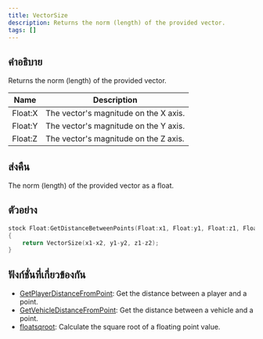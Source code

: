 ```yaml
---
title: VectorSize
description: Returns the norm (length) of the provided vector.
tags: []
---
```


## คำอธิบาย

Returns the norm (length) of the provided vector.

| Name    | Description                           |
| ------- | ------------------------------------- |
| Float:X | The vector's magnitude on the X axis. |
| Float:Y | The vector's magnitude on the Y axis. |
| Float:Z | The vector's magnitude on the Z axis. |

## ส่งคืน

The norm (length) of the provided vector as a float.

## ตัวอย่าง

```c
stock Float:GetDistanceBetweenPoints(Float:x1, Float:y1, Float:z1, Float:x2, Float:y2, Float:z2)
{
    return VectorSize(x1-x2, y1-y2, z1-z2);
}
```

## ฟังก์ชั่นที่เกี่ยวข้องกัน

- [GetPlayerDistanceFromPoint](../functions/GetPlayerDistanceFromPoint.md): Get the distance between a player and a point.
- [GetVehicleDistanceFromPoint](../functions/GetVehicleDistanceFromPoint.md): Get the distance between a vehicle and a point.
- [floatsqroot](../functions/floatsqroot.md): Calculate the square root of a floating point value.
